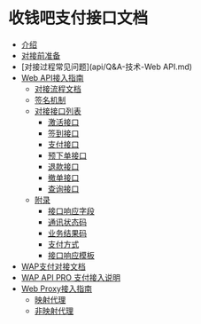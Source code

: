 # 收钱吧支付接口文档
* [介绍](README.md)
* [对接前准备](business.md)
* [对接过程常见问题](api/Q&A-技术-Web API.md)
* [Web API接入指南](api/README.md)
    * [对接流程文档](api/apiflow.md)
    * [签名机制](api/sign.md) 
    <!--* [商户入网OpenAPI](api/merchantOpenAPI.md)
       * [商户入网接口](api/interface/merchantCreate.md)
       * [商户信息接口](api/interface/merchantInfo.md)
       * [商户禁用接口](api/interface/merchantClose.md)
       * [开户银行接口](api/interface/merchantBanks.md)
       * [支行列表接口](api/interface/merchantBranches.md)
       * [上传图片接口](api/interface/merchantUpload.md)
       * [对公银行列表接口](api/interface/merchantPubBanks.md)-->
    * [对接接口列表]()
       * [激活接口](api/interface/activate.md)
       * [签到接口](api/interface/checkin.md)
       * [支付接口](api/interface/pay.md)
       * [预下单接口](api/interface/precreate.md)
       * [退款接口](api/interface/refund.md)
       * [撤单接口](api/interface/revoke&cancel.md)
       * [查询接口](api/interface/query.md)
    * [附录]()
       * [接口响应字段](api/annex/responseParams.md)
       * [通讯状态码](api/annex/responseCode.md)
       * [业务结果码](api/annex/resultCode.md)
       * [支付方式](api/annex/payway.md)
       * [接口响应模板](api/annex/responseExample.md)
* [WAP支付对接文档](api/wap.md)    
* [WAP API PRO 支付接入说明](api/wap2.md)
* [Web Proxy接入指南](proxy/README.md)
    * [映射代理](proxy/webproxy-auto.md)
    * [非映射代理](proxy/webproxy.md)
    
    
   

